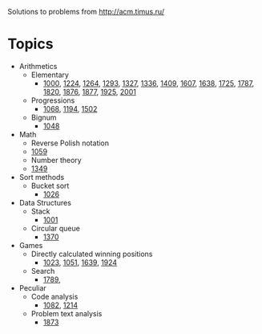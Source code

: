 Solutions to problems from http://acm.timus.ru/

# Topics

* Arithmetics
  * Elementary
    * [1000](http://acm.timus.ru/problem.aspx?space=1&num=1000),
			[1224](http://acm.timus.ru/problem.aspx?space=1&num=1224),
			[1264](http://acm.timus.ru/problem.aspx?space=1&num=1264),
			[1293](http://acm.timus.ru/problem.aspx?space=1&num=1293),
			[1327](http://acm.timus.ru/problem.aspx?space=1&num=1327),
			[1336](http://acm.timus.ru/problem.aspx?space=1&num=1336),
			[1409](http://acm.timus.ru/problem.aspx?space=1&num=1409),
			[1607](http://acm.timus.ru/problem.aspx?space=1&num=1607),
			[1638](http://acm.timus.ru/problem.aspx?space=1&num=1638),
			[1725](http://acm.timus.ru/problem.aspx?space=1&num=1725),
			[1787](http://acm.timus.ru/problem.aspx?space=1&num=1787),
			[1820](http://acm.timus.ru/problem.aspx?space=1&num=1820),
			[1876](http://acm.timus.ru/problem.aspx?space=1&num=1876),
			[1877](http://acm.timus.ru/problem.aspx?space=1&num=1877),
			[1925](http://acm.timus.ru/problem.aspx?space=1&num=1925),
			[2001](http://acm.timus.ru/problem.aspx?space=1&num=2001)
  * Progressions
    * [1068](http://acm.timus.ru/problem.aspx?space=1&num=1068),
			[1194](http://acm.timus.ru/problem.aspx?space=1&num=1194),
			[1502](http://acm.timus.ru/problem.aspx?space=1&num=1502)
  * Bignum
    * [1048](http://acm.timus.ru/problem.aspx?space=1&num=1048)
* Math
	* Reverse Polish notation
    * [1059](http://acm.timus.ru/problem.aspx?space=1&num=1059)
	* Number theory
    * [1349](http://acm.timus.ru/problem.aspx?space=1&num=1349)
* Sort methods
  * Bucket sort
    * [1026](http://acm.timus.ru/problem.aspx?space=1&num=1026)
* Data Structures
  * Stack
    * [1001](http://acm.timus.ru/problem.aspx?space=1&num=1001)
  * Circular queue
    * [1370](http://acm.timus.ru/problem.aspx?space=1&num=1370)
* Games
	* Directly calculated winning positions
		* [1023](http://acm.timus.ru/problem.aspx?space=1&num=1023),
			[1051](http://acm.timus.ru/problem.aspx?space=1&num=1051),
			[1639](http://acm.timus.ru/problem.aspx?space=1&num=1639),
      [1924](http://acm.timus.ru/problem.aspx?space=1&num=1924)
	* Search
		* [1789](http://acm.timus.ru/problem.aspx?space=1&num=1789),
* Peculiar
	* Code analysis
		* [1082](http://acm.timus.ru/problem.aspx?space=1&num=1082),
			[1214](http://acm.timus.ru/problem.aspx?space=1&num=1082)
	* Problem text analysis
		* [1873](http://acm.timus.ru/problem.aspx?space=1&num=1873)